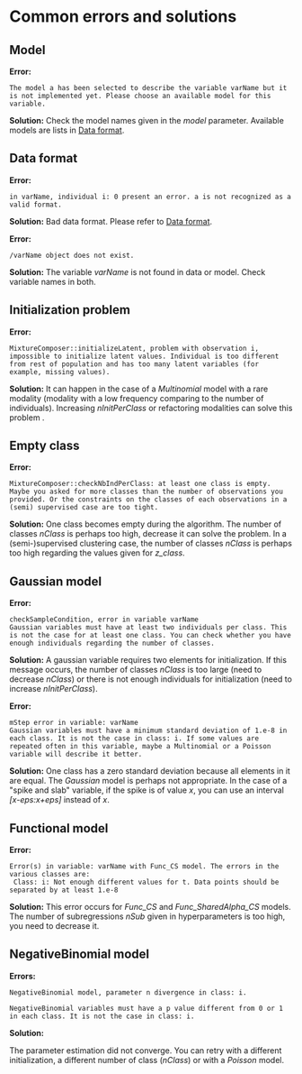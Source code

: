 # Common errors and solutions

## Model

**Error:**

```text
The model a has been selected to describe the variable varName but it is not implemented yet. Please choose an available model for this variable.
```

**Solution:** Check the model names given in the *model* parameter. Available models are lists in [Data format](./dataFormat.md).

## Data format

**Error:**

```text
in varName, individual i: 0 present an error. a is not recognized as a valid format.
```

**Solution:** Bad data format. Please refer to [Data format](./dataFormat.md).

**Error:**

```text
/varName object does not exist.
```

**Solution:** The variable *varName* is not found in data or model. Check variable names in both.

## Initialization problem

**Error:**

```text
MixtureComposer::initializeLatent, problem with observation i, impossible to initialize latent values. Individual is too different from rest of population and has too many latent variables (for example, missing values).
```

**Solution:** It can happen in the case of a *Multinomial* model with a rare modality (modality with a low frequency comparing to the number of individuals). Increasing *nInitPerClass* or refactoring modalities can solve this problem .

## Empty class

**Error:**

```text
MixtureComposer::checkNbIndPerClass: at least one class is empty.
Maybe you asked for more classes than the number of observations you provided. Or the constraints on the classes of each observations in a (semi) supervised case are too tight.
```

**Solution:**
One class becomes empty during the algorithm.
The number of classes *nClass* is perhaps too high, decrease it can solve the problem.
In a (semi-)supervised clustering case, the number of classes *nClass* is perhaps too high regarding the values given for *z_class*.

## Gaussian model

**Error:**

```text
checkSampleCondition, error in variable varName
Gaussian variables must have at least two individuals per class. This is not the case for at least one class. You can check whether you have enough individuals regarding the number of classes.
```

**Solution:**
A gaussian variable requires two elements for initialization. If this message occurs, the number of classes *nClass* is too large (need to decrease *nClass*) or there is not enough individuals for initialization (need to increase *nInitPerClass*).

**Error:**

```text
mStep error in variable: varName
Gaussian variables must have a minimum standard deviation of 1.e-8 in each class. It is not the case in class: i. If some values are repeated often in this variable, maybe a Multinomial or a Poisson variable will describe it better.
```

**Solution:** One class has a zero standard deviation because all elements in it are equal. The *Gaussian* model is perhaps not appropriate.
In the case of a "spike and slab" variable, if the spike is of value *x*, you can use an interval *[x-eps:x+eps]* instead of *x*.

## Functional model

**Error:**

```text
Error(s) in variable: varName with Func_CS model. The errors in the various classes are:
 Class: i: Not enough different values for t. Data points should be separated by at least 1.e-8
```

**Solution:**
This error occurs for *Func_CS* and *Func_SharedAlpha_CS* models. The number of subregressions *nSub* given in hyperparameters is too high, you need to decrease it.

## NegativeBinomial model

**Errors:**

```text
NegativeBinomial model, parameter n divergence in class: i.
```

```text
NegativeBinomial variables must have a p value different from 0 or 1 in each class. It is not the case in class: i.
```

**Solution:**

The parameter estimation did not converge. You can retry with a different initialization, a different number of class (*nClass*) or with a *Poisson* model.
